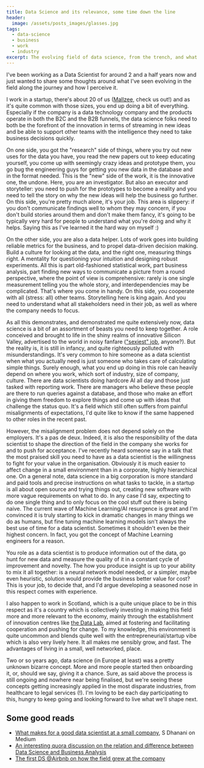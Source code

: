 ```yaml
---
title: Data Science and its relevance, some time down the line
header:
  image: /assets/posts_images/glasses.jpg
tags:
  - data-science
  - business
  - work
  - industry
excerpt: The evolving field of data science, from the trench, and what is the sense of it all
---
```


I've been working as a Data Scientist for around 2 and a half years now and just wanted to share some thoughts around what I've seen evolving in the field along the journey and how I perceive it.

I work in a startup, there's about 20 of us ([Mallzee](https://mallzee.com), check us out!) and as it's quite common with those sizes, you end up doing a bit of everything. Especially if the company is a data technology company and the products operate in both the B2C and the B2B funnels, the data science folks need to both be the forefront of the innovation in terms of streaming in new ideas and be able to support other teams with the intelligence they need to take business decisions quickly.

On one side, you got the "research" side of things, where you try out new uses for the data you have, you read the new papers out to keep educating yourself, you come up with seemingly crazy ideas and prototype them, you go bug the engineering guys for getting you new data in the database and in the format needed. This is the "new" side of the work, it is the innovative one, the undone. Here, you are an investigator. But also an executor and storyteller: you need to push for the prototypes to become a reality and you need to tell the story on why the new ideas will help the business go further. On this side, you're pretty much alone, it's your job. This area is slippery: if you don't communicate findings well to whom they may concern, if you don't build stories around them and don't make them fancy, it's going to be typically very hard for people to understand what you're doing and why it helps. Saying this as I've learned it the hard way on myself :)

On the other side, you are also a data helper. Lots of work goes into building reliable metrics for the business, and to propel data-driven decision making. Build a culture for looking at the data, and the right one, measuring things right. A mentality for questioning your intuition and designing robust experiments. All this is part old-fashioned statistical work, part business analysis, part finding new ways to communicate a picture from a round perspective, where the point of view is comprehensive: rarely is one single measurement telling you the whole story, and interdependencies may be complicated. That's where you come in handy. On this side, you cooperate with all (stress: all) other teams. Storytelling here is king again. And you need to understand what all stakeholders need in their job, as well as where the company needs to focus.  

As all this demonstrates, and demonstrated me quite extensively now, data science is a bit of an assortment of beasts you need to keep together. A role conceived and brought to life in the shiny realms of innovative Silicon Valley, advertised to the world in noisy fanfare (["sexiest" job](https://hbr.org/2012/10/data-scientist-the-sexiest-job-of-the-21st-century), anyone?). But the reality is, it is still in infancy, and quite righteously polluted with misunderstandings. It's very common to hire someone as a data scientist when what you actually need is just someone who takes care of calculating simple things. Surely enough, what you end up doing in this role can heavily depend on where you work, which sort of industry, size of company, culture. There are data scientists doing hardcore AI all day and those just tasked with reporting work. There are managers who believe these people are there to run queries against a database, and those who make an effort in giving them freedom to explore things and come up with ideas that challenge the status quo. It's a field which still often suffers from painful misalignments of expectations, I'd quite like to know if the same happened to other roles in the recent past.

However, the misalignment problem does not depend solely on the employers. It's a pas de deux. Indeed, it is also the responsibility of the data scientist to shape the direction of the field in the company she works for and to push for acceptance. I've recently heard someone say in a talk that the most praised skill you need to have as a data scientist is the willingness to fight for your value in the organisation. Obviously it is much easier to affect change in a small environment than in a corporate, highly hierarchical one. On a general note, data science in a big corporation is more standard and paid tools and precise instructions on what tasks to tackle, in a startup is all about open source and trying things out, creating new software with more vague requirements on what to do. In any case I'd say, expecting to do one single thing and to only focus on the cool stuff out there is being naive. The current wave of Machine Learning/AI resurgence is great and I'm convinced it is truly starting to kick in dramatic changes in many things we do as humans, but fine tuning machine learning models isn't always the best use of time for a data scientist. Sometimes it shouldn't even be their highest concern. In fact, you got the concept of Machine Learning engineers for a reason.

You role as a data scientist is to produce information out of the data, go hunt for new data and measure the quality of it in a constant cycle of improvement and novelty. The how you produce insight is up to your ability to mix it all together: is a neural network model needed, or a simpler, maybe even heuristic, solution would provide the business better value for cost? This is your job, to decide that, and I'd argue developing a seasoned nose in this respect comes with experience.

I also happen to work in Scotland, which is a quite unique place to be in this respect as it's a country which is collectively investing in making this field more and more relevant to the economy, mainly through the establishment of innovation centres like [the Data Lab](https://www.thedatalab.com), aimed at fostering and facilitating cooperation and pushing for change. To my knowledge, this environment is quite uncommon and blends quite well with the entrepreneurial/startup vibe which is also very lively here. It all makes me sensibly grow, and fast. The advantages of living in a small, well networked, place.

Two or so years ago, data science (in Europe at least) was a pretty unknown  bizarre concept. More and more people started then onboarding it, or, should we say, giving it a chance. Sure, as said above the process is still ongoing and nowhere near being finalised, but we're seeing these concepts getting increasingly applied in the most disparate industries, from healthcare to legal services (!). I'm loving to be each day participating to this, hungry to keep going and looking forward to live what we'll shape next.

## Some good reads

* [What makes for a good data scientist at a small company](https://medium.com/towards-data-science/what-makes-a-good-data-scientist-at-a-small-company-3f445d421dff), S Dhanani on Medium
* [An interesting quora discussion on the relation and difference between Data Science and Business Analysis](https://www.quora.com/What-is-the-difference-between-a-data-scientist-and-a-business-intelligence-analyst)
* [The first DS @Airbnb on how the field grew at the company](https://medium.com/airbnb-engineering/at-airbnb-data-science-belongs-everywhere-917250c6beba)
